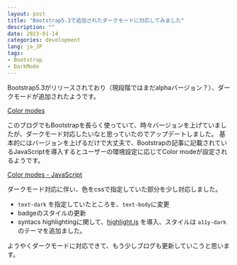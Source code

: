 ```yaml
---
layout: post
title: "Bootstrap5.3で追加されたダークモードに対応してみました"
description: ""
date: 2023-01-14
categories: development
lang: ja_JP
tags:
- Bootstrap
- DarkMode
---
```


Bootstrap5.3がリリースされており（現段階ではまだalphaバージョン？）、ダークモードが追加されたようです。

[Color modes](https://getbootstrap.com/docs/5.3/customize/color-modes/)

このブログでもBootstrapを長らく使っていて、時々バージョンを上げていましたが、ダークモード対応したいなと思っていたのでアップデートしました。
基本的にはバージョンを上げるだけで大丈夫で、Bootstrapの記事に記載されているJavaScriptを導入するとユーザーの環境設定に応じてColor modeが設定されるようです。

[Color modes - JavaScript](https://getbootstrap.com/docs/5.3/customize/color-modes/#javascript)

ダークモード対応に伴い、色をcssで指定していた部分を少し対応しました。
- `text-dark` を指定していたところを、`text-body`に変更
- badgeのスタイルの更新
- syntacs highlightingに関して、[highlight.js](https://highlightjs.org) を導入、スタイルは `a11y-dark`のテーマを追加ました。

ようやくダークモードに対応できて、もう少しブログも更新していこうと思います。